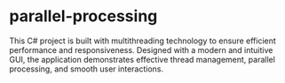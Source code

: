 # parallel-processing
This C# project is built with multithreading technology to ensure efficient performance and responsiveness. Designed with a modern and intuitive GUI, the application demonstrates effective thread management, parallel processing, and smooth user interactions.
